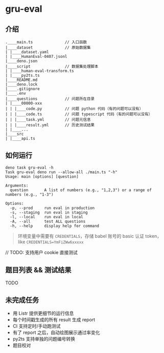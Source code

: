 # gru-eval

## 介绍
```shell
.____main.ts              // 入口函数
|____dataset              // 原始数据集
| |____dataset.yaml
| |____HumanEval-0407.jsonl
|____deno.json
|____script               // 数据集处理脚本
| |____human-eval-transform.ts
| |____py2ts.ts
|____README.md
|____deno.lock
|____.gitignore
|____.env
|____questions            // 问题所在目录
| |____00000-xxx
| | |____code.py          // 问题 python 代码（有的问题可以没有）
| | |____code.ts          // 问题 typescript 代码（有的问题可以没有）
| | |____task.yml         // 问题元信息
| | |____result.yml       // 历史测试结果
| |____...
|____src
| |____api.ts
```
## 如何运行
```shell
deno task gru-eval -h  
Task gru-eval deno run --allow-all ./main.ts "-h"
Usage: main [options] [question]

Arguments:
  question       A list of numbers (e.g., "1,2,3") or a range of numbers (e.g., "1-3")

Options:
  -p, --prod     run eval in production
  -s, --staging  run eval in staging
  -l, --local    run eval in local
  -A, --all      test ALL questions
  -h, --help     display help for command
```


> 环境变量中需要有 `CREDENTIALS`，存储 babel 账号的 basic 认证 token，like `CREDENTIALS=YmFiZWw6xxxxx`

// TODO: 支持用户 cookie 直接测试


## 题目列表 && 测试结果
TODO

## 未完成任务
- 用 Listr 提供更细节的运行信息
- 每个时间戳生成的所有 result 生成 report
- CI 支持定时/手动跑测试
- 有了 report 之后，自动绘图展示通过率变化
- py2ts 支持单独的问题编号转换
- 题目校对